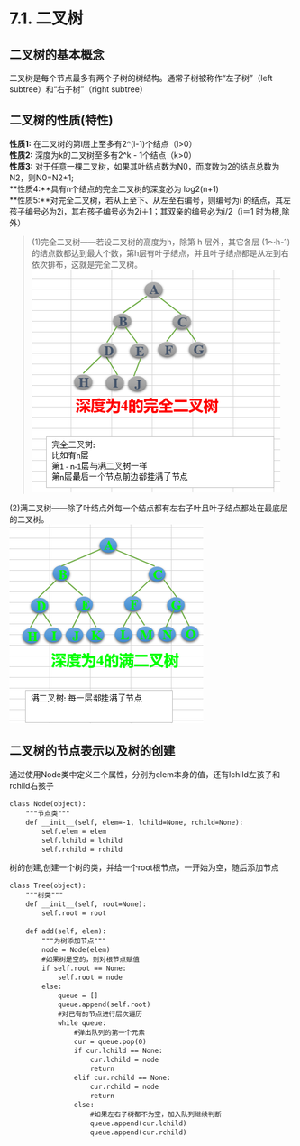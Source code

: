 # 7.1. 二叉树

二叉树的基本概念
--------

二叉树是每个节点最多有两个子树的树结构。通常子树被称作“左子树”（left subtree）和“右子树”（right subtree）

二叉树的性质(特性)
----------

**性质1:** 在二叉树的第i层上至多有2^(i-1)个结点（i>0）  
**性质2:** 深度为k的二叉树至多有2^k - 1个结点（k>0）  
**性质3:** 对于任意一棵二叉树，如果其叶结点数为N0，而度数为2的结点总数为N2，则N0=N2+1;  
**性质4:**具有n个结点的完全二叉树的深度必为 log2(n+1)  
**性质5:**对完全二叉树，若从上至下、从左至右编号，则编号为i 的结点，其左孩子编号必为2i，其右孩子编号必为2i＋1；其双亲的编号必为i/2（i＝1 时为根,除外）

> (1)完全二叉树——若设二叉树的高度为h，除第 h 层外，其它各层 (1～h-1) 的结点数都达到最大个数，第h层有叶子结点，并且叶子结点都是从左到右依次排布，这就是完全二叉树。  
> ![完全二叉树](../images/完全二叉树.png)

(2)满二叉树——除了叶结点外每一个结点都有左右子叶且叶子结点都处在最底层的二叉树。  
![满二叉树](../images/满二叉树.png)

二叉树的节点表示以及树的创建
--------------

通过使用Node类中定义三个属性，分别为elem本身的值，还有lchild左孩子和rchild右孩子

    class Node(object):
        """节点类"""
        def __init__(self, elem=-1, lchild=None, rchild=None):
            self.elem = elem
            self.lchild = lchild
            self.rchild = rchild


树的创建,创建一个树的类，并给一个root根节点，一开始为空，随后添加节点

    class Tree(object):
        """树类"""
        def __init__(self, root=None):
            self.root = root
    
        def add(self, elem):
            """为树添加节点"""
            node = Node(elem)
            #如果树是空的，则对根节点赋值
            if self.root == None:
                self.root = node
            else:
                queue = []
                queue.append(self.root)
                #对已有的节点进行层次遍历
                while queue:
                    #弹出队列的第一个元素
                    cur = queue.pop(0)
                    if cur.lchild == None:
                        cur.lchild = node
                        return
                    elif cur.rchild == None:
                        cur.rchild = node
                        return
                    else:
                        #如果左右子树都不为空，加入队列继续判断
                        queue.append(cur.lchild)
                        queue.append(cur.rchild)
